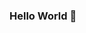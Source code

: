 ### Hello World 👾

<!--
**B0bb7-Z/B0bb7-Z** is a ✨ _special_ ✨ repository because its `README.md` (this file) appears on your GitHub profile.

![Anurag's GitHub stats](https://github-readme-stats.vercel.app/api?username=B0bb7-Z&show_icons=true&theme=radical)
